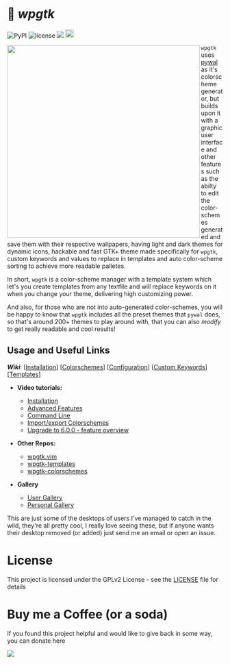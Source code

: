 
# :flower_playing_cards: _wpgtk_

![PyPI](https://img.shields.io/pypi/v/wpgtk.svg?style=flat-square)
![license](https://img.shields.io/badge/license-GPLv2-green.svg?style=flat-square)
<a href="https://www.paypal.com/cgi-bin/webscr?cmd=_s-xclick&hosted_button_id=X996W7Z8PW4VW"><img src="https://img.shields.io/badge/donate-paypal-green.svg?style=flat-square"></a>
<a href="https://www.irccloud.com/invite?channel=%23wpgtk&amp;hostname=irc.freenode.net&amp;port=6697&amp;ssl=1" target="_blank"><img src="https://img.shields.io/badge/IRC-%23wpgtk-1e72ff.svg?style=flat-square"  height="20"></a>

<img align="left" src="https://i.imgur.com/ApSuntN.gif" width="450px"/>

`wpgtk` uses [pywal](https://github.com/dylanaraps/pywal) as it's colorscheme generator, but builds upon it with a graphic user interface and other features such as the abilty to edit the color-schemes generated and save them with their respective wallpapers, having light and dark themes for dynamic icons, hackable and fast GTK+ theme made specifically for `wpgtk`, custom keywords and values to replace in templates and auto color-scheme sorting to achieve more readable palletes.

In short, `wpgtk` is a color-scheme manager with a template system which let's you create templates from any textfile and will replace keywords on it when you change your theme, delivering high customizing power.

And also, for those who are not into auto-generated color-schemes, you will be happy to know that `wpgtk` includes all the preset themes that `pywal` does, so that's around 200+ themes to play around with, that you can also _modify_ to get really readable and cool results!

## Usage and Useful Links
**_Wiki_**:
[[Installation](https://github.com/deviantfero/wpgtk/wiki/Installation)]
[[Colorschemes](https://github.com/deviantfero/wpgtk/wiki/Colorschemes)]
[[Configuration](https://github.com/deviantfero/wpgtk/wiki/Configuration)]
[[Custom Keywords](https://github.com/deviantfero/wpgtk/wiki/Custom-Keywords)]
[[Templates](https://github.com/deviantfero/wpgtk/wiki/Templates)]


- **Video tutorials:**
  * [Installation](https://www.youtube.com/watch?v=jmY5NEPI4RM)
  * [Advanced Features](https://www.youtube.com/watch?v=QXpMMP8fT0o)
  * [Command Line](https://www.youtube.com/watch?v=yjNipQZpOUc)
  * [Import/export Colorschemes](https://www.youtube.com/watch?v=P3D0jtG6G2s)
  * [Upgrade to 6.0.0 - feature overview](https://youtu.be/5V4Rb7ULEjM)

- **Other Repos:**
  * [wpgtk.vim](https://github.com/deviantfero/wpgtk.vim)
  * [ wpgtk-templates ](https://github.com/deviantfero/wpgtk-templates)
  * [wpgtk-colorschemes](https://github.com/deviantfero/wpgtk-colorschemes)

- **Gallery**
  * [User Gallery](https://imgur.com/a/EVIhGLj)
  * [Personal Gallery](https://imgur.com/a/0FFbz9F)

This are just some of the desktops of users I've managed to catch in the wild, they're all pretty cool, I really love seeing these, but if anyone wants their desktop removed (or added) just send me an email or open an issue.

# License

This project is licensed under the GPLv2 License - see the [LICENSE](LICENSE) file for details

# Buy me a Coffee (or a soda)

If you found this project helpful and would like to give back in some way, you can donate here

<a href="https://www.paypal.com/cgi-bin/webscr?cmd=_s-xclick&hosted_button_id=X996W7Z8PW4VW"><img src="https://img.shields.io/badge/donate-paypal-green.svg?style=flat-square"></a>
